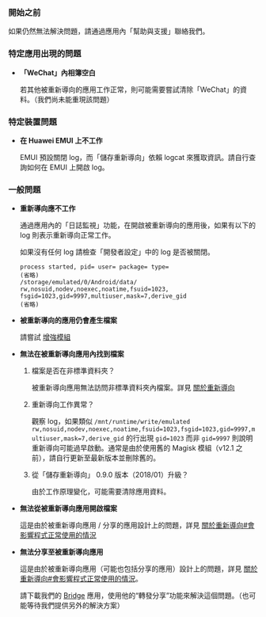 ### 開始之前

如果仍然無法解決問題，請通過應用內「幫助與支援」聯絡我們。

### 特定應用出現的問題

* **「WeChat」內相簿空白**
  
  若其他被重新導向的應用工作正常，則可能需要嘗試清除「WeChat」的資料。（我們尚未能重現該問題）

### 特定裝置問題

* **在 Huawei EMUI 上不工作**

  EMUI 預設關閉 log，而「儲存重新導向」依賴 logcat 來獲取資訊。請自行查詢如何在 EMUI 上開啟 log。

### 一般問題

* **重新導向應不工作**

  通過應用內的「日誌監視」功能，在開啟被重新導向的應用後，如果有以下的 log 則表示重新導向正常工作。

  如果沒有任何 log 請檢查「開發者設定」中的 log 是否被關閉。

  ```
  process started, pid= user= package= type=
  (省略)
  /storage/emulated/0/Android/data/ rw,nosuid,nodev,noexec,noatime,fsuid=1023,  fsgid=1023,gid=9997,multiuser,mask=7,derive_gid
  (省略)
  ```

* **被重新導向的應用仍會產生檔案**

  請嘗試 [增強模組](https://rikka.app/StorageRedirect/docs/zh-TW/?doc=%E5%A2%9E%E5%BC%B7%E6%A8%A1%E7%B5%84)

* **無法在被重新導向應用內找到檔案**

  1. 檔案是否在非標準資料夾？

     被重新導向應用無法訪問非標準資料夾內檔案。詳見 [關於重新導向](https://rikka.app/StorageRedirect/docs/zh-TW/?doc=%E9%97%9C%E6%96%BC%E9%87%8D%E6%96%B0%E5%B0%8E%E5%90%91)

  2. 重新導向工作異常？

     觀察 log，如果類似 `/mnt/runtime/write/emulated rw,nosuid,nodev,noexec,noatime,fsuid=1023,fsgid=1023,gid=9997,multiuser,mask=7,derive_gid` 的行出現 `gid=1023` 而非 `gid=9997` 則說明重新導向可能過早啟動。通常是由於使用舊的 Magisk 模組（v12.1 之前），請自行更新至最新版本並刪除舊的。

  3. 從「儲存重新導向」 0.9.0 版本（2018/01）升級？

     由於工作原理變化，可能需要清除應用資料。

* **無法從被重新導向應用開啟檔案**

  這是由於被重新導向應用 / 分享的應用設計上的問題，詳見 [關於重新導向#會影響程式正常使用的情況](https://rikka.app/StorageRedirect/docs/zh-TW/?doc=%E9%97%9C%E6%96%BC%E9%87%8D%E6%96%B0%E5%B0%8E%E5%90%91)

* **無法分享至被重新導向應用**

  這是由於被重新導向應用（可能也包括分享的應用）設計上的問題，詳見 [關於重新導向#會影響程式正常使用的情況](https://rikka.app/StorageRedirect/docs/zh-TW/?doc=%E9%97%9C%E6%96%BC%E9%87%8D%E6%96%B0%E5%B0%8E%E5%90%91)。

  請下載我們的 [Bridge](https://play.google.com/store/apps/details?id=moe.shizuku.bridge) 應用，使用他的“轉發分享”功能來解決這個問題。（也可能等待我們提供另外的解決方案）